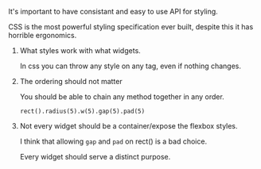 It's important to have consistant and easy to use API for styling.

CSS is the most powerful styling specification ever built, despite this it has horrible ergonomics.

1. What styles work with what widgets.

    In css you can throw any style on any tag, even if nothing changes.

2. The ordering should not matter

    You should be able to chain any method together in any order.

    ```
    rect().radius(5).w(5).gap(5).pad(5)
    ```

3. Not every widget should be a container/expose the flexbox styles.

    I think that allowing `gap` and `pad` on rect() is a bad choice.

    Every widget should serve a distinct purpose.


